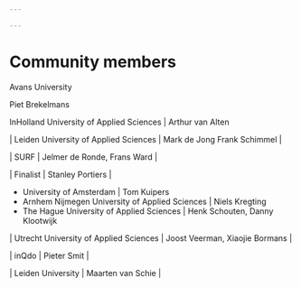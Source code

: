 ```yaml
---

---
```

# Community members

Avans University

Piet Brekelmans

InHolland University of Applied Sciences | Arthur van Alten

| Leiden University of Applied Sciences | Mark de Jong Frank Schimmel |

| SURF | Jelmer de Ronde, Frans Ward |

| Finalist | Stanley Portiers |

* University of Amsterdam | Tom Kuipers
* Arnhem Nijmegen University of Applied Sciences | Niels Kregting
* The Hague University of Applied Sciences | Henk Schouten, Danny Klootwijk

| Utrecht University of Applied Sciences | Joost Veerman, Xiaojie Bormans |

| inQdo | Pieter Smit |

| Leiden University | Maarten van Schie |